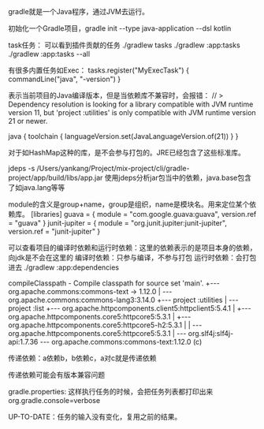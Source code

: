 gradle就是一个Java程序，通过JVM去运行。

初始化一个Gradle项目，gradle init --type java-application --dsl kotlin

task任务： 可以看到插件贡献的任务
./gradlew tasks
./gradlew :app:tasks 
./gradlew :app:tasks --all


有很多内置任务如Exec：
tasks.register<Exec>("MyExecTask") {
    commandLine("java", "-version")
}

表示当前项目的Java编译版本，但是当依赖库不兼容时，会报错：
//       > Dependency resolution is looking for a library compatible with JVM runtime version 11, but 'project :utilities' is only compatible with JVM runtime version 21 or newer.

java {
    toolchain {
        languageVersion.set(JavaLanguageVersion.of(21))
    }
}


对于如HashMap这种的库，是不会参与打包的。JRE已经包含了这些标准库。


jdeps -s /Users/yankang/Project/mix-project/cli/gradle-project/app/build/libs/app.jar
使用jdeps分析jar包当中的依赖，java.base包含了如java.lang等等


module的含义是group+name，group是组织，name是模块名。用来定位某个依赖库。
[libraries]
guava = { module = "com.google.guava:guava", version.ref = "guava" }
junit-jupiter = { module = "org.junit.jupiter:junit-jupiter", version.ref = "junit-jupiter" }


可以查看项目的编译时依赖和运行时依赖：这里的依赖表示的是项目本身的依赖，向jdk是不会在这里的
编译时依赖：只参与编译，不参与打包
运行时依赖：会打包进去
./gradlew :app:dependencies


compileClasspath - Compile classpath for source set 'main'.
+--- org.apache.commons:commons-text -> 1.12.0
|    \--- org.apache.commons:commons-lang3:3.14.0
+--- project :utilities
|    \--- project :list
+--- org.apache.httpcomponents.client5:httpclient5:5.4.1
|    +--- org.apache.httpcomponents.core5:httpcore5:5.3.1
|    +--- org.apache.httpcomponents.core5:httpcore5-h2:5.3.1
|    |    \--- org.apache.httpcomponents.core5:httpcore5:5.3.1
|    \--- org.slf4j:slf4j-api:1.7.36
\--- org.apache.commons:commons-text:1.12.0 (c)


传递依赖：a依赖b，b依赖c，a对c就是传递依赖

传递依赖可能会有版本兼容问题



gradle.properties: 这样执行任务的时候，会把任务列表都打印出来
org.gradle.console=verbose



UP-TO-DATE：任务的输入没有变化，复用之前的结果。


